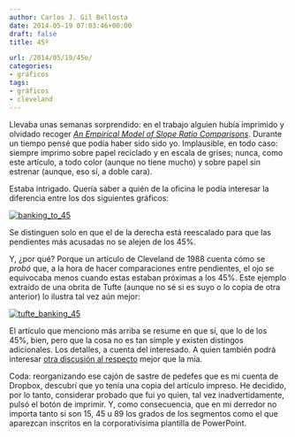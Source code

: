 ```yaml
---
author: Carlos J. Gil Bellosta
date: 2014-05-19 07:03:46+00:00
draft: false
title: 45º

url: /2014/05/19/45o/
categories:
- gráficos
tags:
- gráficos
- cleveland
---
```


Llevaba unas semanas sorprendido: en el trabajo alguien hubía imprimido y olvidado recoger _[An Empirical Model of Slope Ratio Comparisons](http://vis.stanford.edu/papers/slope-ratio-comparison)_. Durante un tiempo pensé que podía haber sido sido yo. Implausible, en todo caso: siempre imprimo sobre papel reciclado y en escala de grises; nunca, como este artículo, a todo color (aunque no tiene mucho) y sobre papel sin estrenar (aunque, eso sí, a doble cara).

Estaba intrigado. Quería saber a quién de la oficina le podía interesar la diferencia entre los dos siguientes gráficos:

[![banking_to_45](/wp-uploads/2014/05/banking_to_45.jpg)
](/wp-uploads/2014/05/banking_to_45.jpg)

Se distinguen solo en que el de la derecha está reescalado para que las pendientes más acusadas no se alejen de los 45%.

Y, ¿por qué? Porque un artículo de Cleveland de 1988 cuenta cómo se _probó_ que, a la hora de hacer comparaciones entre pendientes, el ojo se equivocaba menos cuando estas estaban próximas a los 45%. Este ejemplo extraído de una obrita de Tufte (aunque no sé si es suyo o lo copia de otra anterior) lo ilustra tal vez aún mejor:

[![tufte_banking_45](/wp-uploads/2014/05/tufte_banking_45.png)
](/wp-uploads/2014/05/tufte_banking_45.png)

El artículo que menciono más arriba se resume en que sí, que lo de los 45%, bien, pero que la cosa no es tan simple y existen distingos adicionales. Los detalles, a cuenta del interesado. A quien también podrá interesar [otra discusión al respecto](http://eagereyes.org/basics/banking-45-degrees) mejor que la mía.

Coda: reorganizando ese cajón de sastre de pedefes que es mi cuenta de Dropbox, descubrí que yo tenía una copia del artículo impreso. He decidido, por lo tanto, considerar probado que fui yo quien, tal vez inadvertidamente, pulsó el botón de imprimir. Y, como consecuencia, que en mi derredor no importa tanto si son 15, 45 u 89 los grados de los segmentos como el que aparezcan inscritos en la corporativísima plantilla de PowerPoint.
